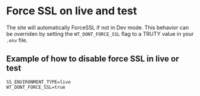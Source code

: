 # Force SSL on live and test
The site will automatically ForceSSL if not in Dev mode. This behavior can be overriden by setting the
`WT_DONT_FORCE_SSL` flag to a TRUTY value in your `.env` file.

## Example of how to disable force SSL in live or test
```env
SS_ENVIRONMENT_TYPE=live
WT_DONT_FORCE_SSL=true
```
